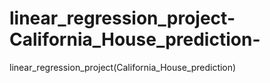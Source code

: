 # linear_regression_project-California_House_prediction-
linear_regression_project(California_House_prediction)
